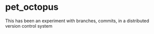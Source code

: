 # pet_octopus
This has been an experiment with branches, commits, in a distributed version control system
